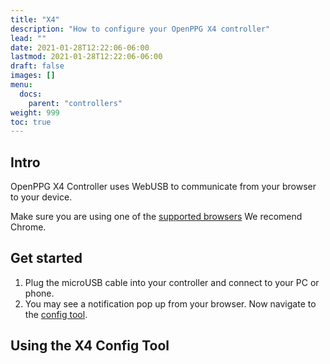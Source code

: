 ```yaml
---
title: "X4"
description: "How to configure your OpenPPG X4 controller"
lead: ""
date: 2021-01-28T12:22:06-06:00
lastmod: 2021-01-28T12:22:06-06:00
draft: false
images: []
menu:
  docs:
    parent: "controllers"
weight: 999
toc: true
---
```


## Intro

OpenPPG X4 Controller uses WebUSB to communicate from your browser to your device.

Make sure you are using one of the [supported browsers](https://caniuse.com/webusb)
We recomend Chrome.

## Get started

1. Plug the microUSB cable into your controller and connect to your PC or phone.
2. You may see a notification pop up from your browser. Now navigate to the [config tool](/configurators/x4/).

## Using the X4 Config Tool
